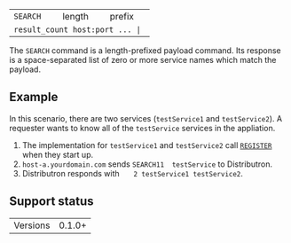 <table>
<tr><td><code>SEARCH</code></td><td>length</td><td>prefix</td></tr>
<tr><td colspan='3'><code>result_count host:port ... | <null></code></td></tr>
</table>

The `SEARCH` command is a length-prefixed payload command. Its response is a space-separated list of zero or more service names which match the payload.

## Example
In this scenario, there are two services (`testService1` and `testService2`). A requester wants to know all of the `testService` services in the appliation.

1. The implementation for `testService1` and `testService2` call [`REGISTER`](cmd-REGISTER.md) when they start up.
1. `host-a.yourdomain.com` sends `SEARCH11  testService` to Distributron.
1. Distributron responds with `   2 testService1 testService2`.

## Support status
<table>
<tr><td>Versions</td><td>0.1.0+</td></tr>
</table>
